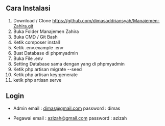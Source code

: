 ## Cara Instalasi

1. Download / Clone https://github.com/dimasaddriansyah/Manajemen-Zahira.git
2. Buka Folder Manajemen Zahira
3. Buka CMD / Git Bash
4. Ketik composer install
5. Ketik .env.example .env
6. Buat Database di phpmyadmin
7. Buka File .env
8. Setting Database sama dengan yang di phpmyadmin
9. Ketik php artisan migrate --seed
10. Ketik php artisan key:generate
11. ketik php artisan serve

## Login

-   Admin
    email : dimas@gmail.com
    password : dimas

-   Pegawai
    email : azizah@gmail.com
    password : azizah
